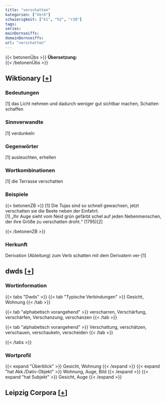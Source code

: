 ```yaml
---
title: "verschatten"
kategorien: ["Verb"]
schwierigkeit: ["k1", "h2", "r20"]
tags:
series:
mainDornseiffs:
domainDornseiffs:
url: "verschatten"
---
```


{{< betonenÜbs >}}
**Übersetzung:**  
{{< /betonenÜbs >}}

## Wiktionary [[+](https://de.wiktionary.org/wiki/verschatten)]

### Bedeutungen
[1] das Licht nehmen und dadurch weniger gut sichtbar machen, Schatten schaffen  

### Sinnverwandte
[1] verdunkeln  

### Gegenwörter
[1] ausleuchten, erhellen  

### Wortkombinationen
[1] die Terrasse verschatten  

### Beispiele
{{< betonenZB >}}
[1] Die Tujas sind so schnell gewachsen, jetzt verschatten sie die Beete neben der Einfahrt.  
[1] „Ihr Auge sieht vom Neid grün gefärbt schel auf jeden Nebenmenschen, der ihre Größe zu verschatten droht.“ (1795)[2]  

{{< /betonenZB >}}
### Herkunft
Derivation (Ableitung) zum Verb schatten mit dem Derivatem ver-[1]  



## dwds [[+](https://www.dwds.de/wb/verschatten)]

### Wortinformation
{{< tabs "Dwds" >}}
{{< tab "Typische Verbindungen" >}}
Gesicht, Wohnung
{{< /tab >}}

{{< tab "alphabetisch vorangehend" >}}
verscharren, Verschärfung, verschärfen, Verschanzung, verschanzen
{{< /tab >}}

{{< tab "alphabetisch vorangehend" >}}
Verschattung, verschätzen, verschauen, verschaukeln, verscheiden
{{< /tab >}}

{{< /tabs >}}

### Wortprofil
{{< expand "Überblick" >}} Gesicht, Wohnung {{< /expand >}}
{{< expand "hat Akk./Dativ-Objekt" >}} Wohnung, Auge, Bild {{< /expand >}}
{{< expand "hat Subjekt" >}} Gesicht, Auge {{< /expand >}}

## Leipzig Corpora [[+](https://corpora.uni-leipzig.de/en/res?word=verschatten&corpusId=deu_newscrawl-public_2018)]

